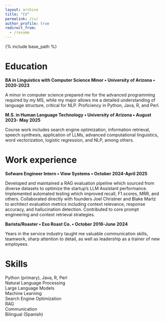 ```yaml
---
layout: archive
title: "CV"
permalink: /cv/
author_profile: true
redirect_from:
  - /resume
---
```


{% include base_path %}

Education
======
**BA in Linguistics with Computer Science Minor • University of Arizona • 2020-2023**

A minor in computer science prepared me for the advanced programming required by my MS, while my major allows me a detailed understanding of language structure, critical for NLP. Proficiency in Python, Java, R, and Perl.

**M.S. in Human Language Technology • University of Arizona • August 2023- May 2025**

Course work includes search engine optimization, information retrieval, speech synthesis, application of LLMs, advanced computational linguistics, word vectorization, logistic regression, and NLP, among others.


Work experience
======
**Sofware Engineer Intern • View Systems • October 2024-April 2025**

Developed and maintained a RAG evaluation pipeline which sourced from diverse datasets to optimize the startup’s LLM Assistant performance. Implemented automated testing which improved recall, F1 scores, MRR, and others. Collaborated directly with founders Joel Christner and Blake Martz to architect evaluation metrics including context relevance, response accuracy, and hallucination detection. Contributed to core prompt engineering and context retrieval strategies.

**Barista/Roaster • Exo Roast Co. • October 2016-June 2024**

Years in the service industry taught me valuable communication skills, teamwork, sharp attention to detail, as well as leadership as a trainer of new employees. 
  
Skills
======
Python (primary), Java, R, Perl <br>
Natural Language Processing <br>
Large Language Models <br>
Machine Learning <br>
Search Engine Optimization <br>
RAG <br>
Communication <br>
Bilingual (Spanish) <br>
